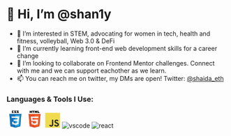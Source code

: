 <h1>👋 Hi, I’m @shan1y</h1>

- 👀 I’m interested in STEM, advocating for women in tech, health and fitness, volleyball, Web 3.0 & DeFi
- 🌱 I’m currently learning front-end web development skills for a career change
- 💞️ I’m looking to collaborate on Frontend Mentor challenges. Connect with me and we can support eachother as we learn. 
- 📫 You can reach me on twitter, my DMs are open! Twitter: [@shaida_eth](https://twitter.com/shaida_eth)

<h3>Languages & Tools I Use:</h3>
<p><img src="https://raw.githubusercontent.com/devicons/devicon/master/icons/css3/css3-original-wordmark.svg" alt="css3" width="40" height="40"/>
<img src="https://raw.githubusercontent.com/devicons/devicon/master/icons/html5/html5-original-wordmark.svg" alt="html5" width="40" height="40"/>
<img src="https://raw.githubusercontent.com/devicons/devicon/master/icons/javascript/javascript-original.svg" alt="javascript" width="35" height="35"/>
<img src="https://cdn.jsdelivr.net/gh/devicons/devicon/icons/vscode/vscode-original.svg" alt="vscode" width="35" height="35"/>
<img src="https://cdn.jsdelivr.net/gh/devicons/devicon/icons/react/react-original.svg" alt="react" width="40" height="40" />
          

